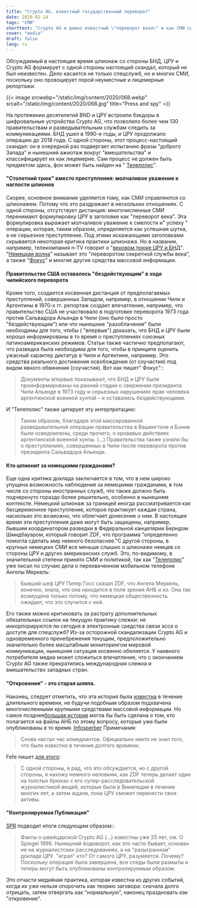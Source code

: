 ```yaml
---
title: "Crypto AG, известный государственный переворот"
date: 2020-02-14
tags: "СМИ"
shorttext: "Crypto AG и давно известный \"переворот века\" и как СМИ снова справляются с массовым шпионажем."
cover: "media"
draft: false
lang: ru
---
```


Обсуждаемый в настоящее время шпионаж со стороны БНД, ЦРУ и Crypto AG формирует с одной стороны настоящий скандал, который не был неизвестен. Дело касается не только спецслужб, но и многих СМИ, поскольку оно провоцирует порой неуместные и лицемерные репортажи.

{{< image srcwebp="/static/img/content/2020/068.webp" srcalt="/static/img/content/2020/068.jpg" title="Press and spy" >}}

На протяжении десятилетий BND и ЦРУ встроили бэкдоры в шифровальные устройства Crypto AG, что позволило более чем 130 правительствам и разведывательным службам следить за коммуникациями. БНД ушел в 1990-е годы, и ЦРУ продолжало операцию до 2018 года. С одной стороны, этот процесс-настоящий скандал: он в очередной раз подвергает испытанию фразы "доброго Запада" и нынешний ажиотаж вокруг "вмешательства" и классифицирует их как лицемерие. Сам процесс не должен быть предметом здесь, фон может быть найден на " [Телеполис](https://www.heise.de/newsticker/meldung/Cryptoleaks-CIA-und-BND-steckten-jahrzehntelang-hinter-Verschluesselungsfirma-4658033.html "#Cryptoleaks: CIA und BND steckten jahrzehntelang hinter Verschlüsselungsfirma")".

#### "Столетний трюк" вместо преступления: молчаливое уважение к наглости шпионов

Скорее, основное внимание уделяется тому, как СМИ справляются со шпионажем. Потому что это раздражает в нескольких отношениях. С одной стороны, отсутствует дистанция: многочисленные СМИ перенимают формулировку ЦРУ в заголовке как "переворот века". Эта формулировка выражает молчаливое уважение к смелости и" успеху " операции, которая, таким образом, определяется как успешная шутка, а не серьезное преступление. Под этими искажающими заголовками скрывается некоторая критика практики шпионажа. Но в названии, например, телекомпания n-TV говорит о "[вековом трюке ЦРУ и БНД](https://www.n-tv.de/politik/Jahrhundert-Trick-von-CIA-und-BND-enthuellt-article21569623.html "Jahrhundert-Trick von CIA und BND enthüllt")". "[Немецкая волна](https://www.dw.com/de/der-geheimdienstcoup-des-jahrhunderts/a-52350728 "Der Geheimdienstcoup des Jahrhunderts")" называет это "переворотом секретной службы века", а также "[Фокус](https://www.focus.de/politik/deutschland/operation-rubikon-jahrzehntelang-unbekannt-bnd-cia-und-der-geheimdienst-coup-des-jahrhunderts_id_11653085.html "Jahrzehntelang unbekannt: BND, CIA und der 'Geheimdienst-Coup des Jahrhunderts'")" и многие другие средства массовой информации.

#### Правительство США оставалось "бездействующим" в ходе чилийского переворота

Кроме того, создается косвенная дистанция от предполагаемых преступлений, совершенных Западом, например, в отношении Чили и Аргентины в 1970-х гг. репортаж создает впечатление, например, что правительство США не участвовало в подготовке переворота 1973 года против Сальвадора Альенде в Чили (оно было просто "бездействующим") или что нынешние "разоблачения" были необходимы для того, чтобы ( "впервые") доказать, что БНД и ЦРУ были хорошо информированы в то время о преступлениях союзных латиноамериканских режимов.  Статьи также частично предполагают, что разведка была необходима для того, чтобы в принципе оценить ужасный характер диктатур в Чили и Аргентине, например. Это средства реального достижения освобождения (от соучастия) под видом явного обвинения (соучастия). Вот как пишет" Фокус"::

> Документы впервые показывают, что БНД и ЦРУ были проинформированы на ранней стадии о свержении президента Чили Альенде в 1973 году и серьезных нарушениях прав человека аргентинской военной хунтой – и оставались бездействующими.

И "Телеполис" также цитирует эту интерпретацию:

> Таким образом, благодаря этой массированной разведывательной операции правительства в Вашингтоне и Бонне были осведомлены, среди прочего, о кровавых действиях аргентинской военной хунты. (...) Правительства также узнали бы о преступлениях, совершенных в Чили после переворота против президента Сальвадора Альенде.

#### Кто шпионит за немецкими гражданами?

Еще одна критика доклада заключается в том, что в нем широко упущена возможность наблюдения за немецкими гражданами, в том числе со стороны иностранных служб, что также должно быть подчеркнуто гораздо более решительно, особенно в нынешнем контексте. Немецкий шпионаж за границей иногда рассматривается как бесцеремонное преступление, которое практикует каждая страна, насколько это возможно, что облегчает донесение о нем. В настоящее время эти преступления даже могут быть защищены, например, бывшим координатором разведки в Федеральной канцелярии Берндом Шмидбауэром, который говорит ZDF, что программа "определенно помогла сделать мир немного безопаснее."С другой стороны, в крупных немецких СМИ все меньше слышно о шпионаже немцев со стороны ЦРУ и других американских служб. Это, по-видимому, в значительной степени принято СМИ и политикой, так как "[Телеполис](https://www.heise.de/newsticker/meldung/Ex-CIA-Chef-Merkels-Empoerung-im-NSA-Skandal-ist-nur-gespielt-2210339.html "Ex-CIA-Chef: Merkels Empörung im NSA-Skandal ist nur gespielt")" уже писал по случаю дела о перехваченном мобильном телефоне Ангелы Меркель:

> Бывший шеф ЦРУ Питер Госс сказал ZDF, что Ангела Меркель, конечно, знала, что она находится в поле зрения АНБ и ко. Она так возмущена только потому, что немецкая общественность ожидает, что это случится с ней.

Его также можно критиковать за растрату дополнительных обязательных ссылок на текущую практику слежки: не инкорпорируются ли сегодня в электронные средства связи эссе о доступе для спецслужб? Из-за осторожной скандализации Crypto AG и одновременного пренебрежения текущим, предположительно значительно более масштабным мониторингом мировой коммуникации, нынешняя ситуация косвенно обеляется. У наивного потребителя медиа может сложиться впечатление, что с окончанием Crypto AG также прекратились международная слежка и вмешательство западных стран.

#### "Откровения" - это старая шляпа.

Наконец, следует отметить, что эта история была [известна](https://www.spiegel.de/spiegel/print/d-9088423.html "Crypto AG, Spiegel, 1996") в течение длительного времени, не будучи подобным образом подхвачена многочисленными крупными средствами массовой информации. Но самое позднее[большая история](http://www.roteanneliese.ch/wp-content/uploads/RA_234-September_2015-Druckversion.pdf "Rote Annelise, Nr. 234, September 2015") могла бы быть сделана о том, кто полагается на файлы АНБ по этому вопросу, которые уже были опубликованы в то время. [Infosperber](https://www.infosperber.ch/Artikel/Politik/CIA-Verschlusselungstechnik-oder-eher-Verschlusselungspolitik "CIA: Verschlüsselungstechnik oder eher Verschlüsselungspolitik?") Примечания:

> Снова настал час комедиантов. Официально никто не знал того, что было известно в течение долгого времени.

Fefe пишет [для этого](https://blog.fefe.de/?ts=a0bc69cb "Crypto Leaks, Fefe Blog"):

> С одной стороны, я рад, что это обсуждается, но с другой стороны, я нахожу немного неловким, как ZDF теперь делает один на толстых брюках с его супер-расследовательской журналистикой вещей, которые были в Википедии в течение многих лет, а затем ждали, пока ЦРУ сможет перенести свои активы.

#### "Контролируемая Публикация"

[SPR](https://swprs.org/2020/02/12/crypto-leaks/ "Crypto-Leaks") подводит итоги следующим образом::

> Факты о швейцарской Crypto AG (...) известны уже 25 лет, см. О Spiegel 1996. Нынешний водоворот, как это часто бывает, основан не на журналистских расследованиях, а на "разыгранном" докладе ЦРУ. "играл" кто? От самого ЦРУ, разумеется. Почему? Поскольку операция была завершена, все следы были размыты и теперь могут быть опубликованы контролируемым образом.

Это отчасти медийная практика, которая известна из других событий, когда их уже нельзя опорочить как теорию заговора: сначала долго отрицать, затем отвергать как "нормальную", наконец праздновать как "откровение".
